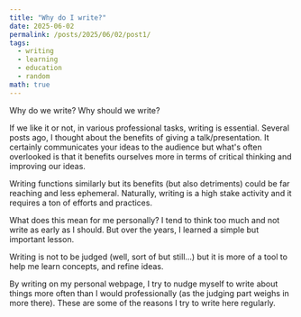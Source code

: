 ```yaml
---
title: "Why do I write?"
date: 2025-06-02
permalink: /posts/2025/06/02/post1/
tags:
  - writing
  - learning
  - education
  - random
math: true
---
```


Why do we write? Why should we write?

If we like it or not, in various professional tasks, writing is essential.
Several posts ago, I thought about the benefits of giving a talk/presentation.
It certainly communicates your ideas to the audience but what's often overlooked is that it benefits ourselves more in terms of critical thinking and improving our ideas.

Writing functions similarly but its benefits (but also detriments) could be far reaching and less ephemeral.
Naturally, writing is a high stake activity and it requires a ton of efforts and practices.

What does this mean for me personally? I tend to think too much and not write as early as I should.
But over the years, I learned a simple but important lesson.

Writing is not to be judged (well, sort of but still...) but it is more of a tool to help me learn concepts, and refine ideas.

By writing on my personal webpage, I try to nudge myself to write about things more often than I would professionally (as the judging part weighs in more there).
These are some of the reasons I try to write here regularly.